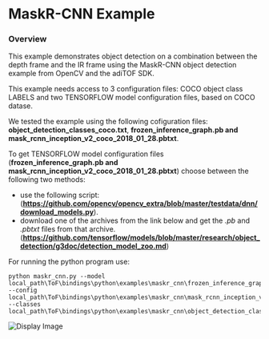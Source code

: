 # MaskR-CNN Example

### Overview
This example  demonstrates object detection on a combination between the depth frame and the IR frame using the MaskR-CNN object detection example from OpenCV and the adiTOF SDK.

This example needs access to 3 configuration files: COCO object class LABELS and two TENSORFLOW model configuration files, based on COCO datase. 

We tested the example using the following cofiguration files: **object_detection_classes_coco.txt**, **frozen_inference_graph.pb and mask_rcnn_inception_v2_coco_2018_01_28.pbtxt**. 

To get TENSORFLOW  model configuration files (**frozen_inference_graph.pb and mask_rcnn_inception_v2_coco_2018_01_28.pbtxt**) choose between the following two methods:
* use the following script:
(**https://github.com/opencv/opencv_extra/blob/master/testdata/dnn/download_models.py**). 
* download one of the archives from the link below and get the *.pb* and *.pbtxt* files from that archive.
(**https://github.com/tensorflow/models/blob/master/research/object_detection/g3doc/detection_model_zoo.md**)

For running the python program use:
```console
python maskr_cnn.py --model local_path\ToF\bindings\python\examples\maskr_cnn\frozen_inference_graph.pb --config local_path\ToF\bindings\python\examples\maskr_cnn\mask_rcnn_inception_v2_coco_2018_01_28.pbtxt --classes local_path\ToF\bindings\python\examples\maskr_cnn\object_detection_classes_coco.txt
```

![Display Image](/doc/img/maskrcnn_python.png)
